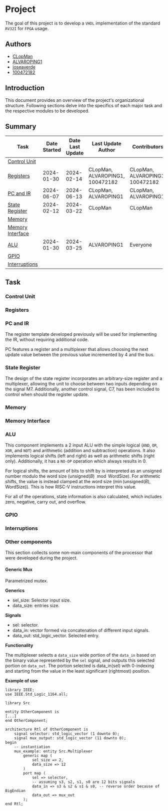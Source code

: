 # Project

The goal of this project is to develop a `VHDL` implementation of the standard `RV32I` for `FPGA` usage.

## Authors

- [CLopMan](https://github.com/CLopMan)
- [ALVAROPING1](https://github.com/ALVAROPING1)
- [joseaverde](https://github.com/joseaverde)
- [100472182](https://github.com/100472182)

## Introduction

This document provides an overview of the project's organizational structure. Following sections delve into the specifics of each major task and the respective modules to be developed.

## Summary

| Task | Date Started | Date Last Update | Last Update Author | Contributors |
| ---- | ------------ | ----------------- | ------------------- | ------------ |
| [Control Unit](#Control-Unit) | | | | |
| [Registers](#Registers) | 2024-01-30 | 2024-02-14 | CLopMan, ALVAROPING1, 100472182 | CLopMan, ALVAROPING1, 100472182 |
| [PC and IR](#PC-and-IR) | 2024-06-07 | 2024-06-13 | CLopMan, ALVAROPING1| CLopMan, ALVAROPING1 |
| [State Register](#State-Register) | 2024-02-12 | 2024-03-22 | CLopMan | CLopMan |
| [Memory](#Memory) | | | | |
| [Memory Interface](#Memory-Interface) | | | | |
| [ALU](#ALU) | 2024-01-30 | 2024-03-25 | ALVAROPING1 | Everyone |
| [GPIO](#GPIO) | | | | |
| [Interruptions](#Interruptions) | | | | |

## Task

### Control Unit

### Registers

### PC and IR
The register template developed previously will be used for implementing the IR, without requiring additional code. 

PC features a register and a multiplexer that allows choosing the next update value between the previous value incremented by 4 and the bus. 

### State Register

The design of the state register incorporates an arbitrary-size register and a multiplexer, allowing the unit to choose between two inputs depending on the signal M7. Additionally, another control signal, C7, has been included to control when should the register update.

### Memory

### Memory Interface

### ALU

This component implements a 2 input ALU with the simple logical (`AND`, `OR`, `XOR`, and `NOT`) and arithmetic (addition and subtraction) operations. It also implements logical shifts (left and right) as well as arithmetic shifts (right only). Additionally, it has a `NO-OP` operation which always results in 0.

For logical shifts, the amount of bits to shift by is interpreted as an unsigned number modulo the word size ($\text{unsigned}(B) \mod{\text{WordSize}}$). For arithmetic shifts, the value is instead clamped at the word size ($`\min(\text{unsigned}(B), \text{WordSize})`$). This is how RISC-V instructions interpret this value.

For all of the operations, state information is also calculated, which includes zero, negative, carry out, and overflow.

### GPIO

### Interruptions

### Other components
This section collects some non-main components of the processor that were developed during the project.

#### Generic Mux
Parametrized mutex.

**Generics**
- sel_size: Selector input size.
- data_size: entries size.

**Signals**
- sel: selector.
- data_in: vector formed via concatenation of different input signals.
- data_out: std_logic_vector. Selected entry.

**Functionality**

The multiplexer selects a `data_size` wide portion of the `data_in` based on the binary value represented by the `sel` signal, and outputs this selected portion on `data_out`.
The portion selected is data_in(sel) with 0-indexing and starting from the value in the least significant (rightmost) position. 

**Example of use** 

```
library IEEE;
use IEEE.Std_Logic_1164.all;

library Src

entity OtherComponent is
[...]
end OtherComponent;

architecture Rtl of OtherComponent is
    signal selector: std_logic_vector (1 downto 0);
    signal mux_output: std_logic_vector (11 downto 0);
begin
    -- instantiation
    mux_example: entity Src.Multiplexer
        generic map (
            sel_size => 2,
            data_size => 12 
        )
        port map (
            sel => selector,
            -- assuming s3, s2, s1, s0 are 12 bits signals
            data_in => s3 & s2 & s1 & s0, -- reverse order because of BigEndian
            data_out => mux_out
        );
end Rtl;
```
